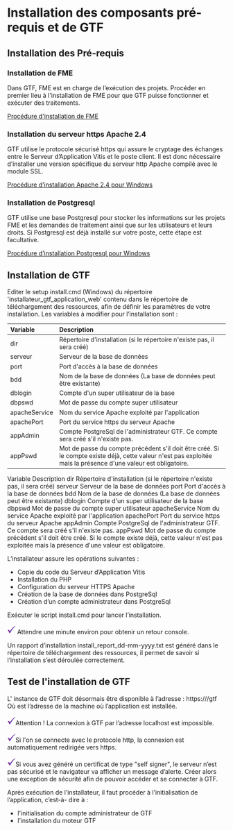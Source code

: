 # Installation des composants pré-requis et de GTF


## Installation des Pré-requis 
 
 ### Installation de FME 

Dans GTF, FME est en charge de l’exécution des projets.
Procéder en premier lieu à l'installation de FME pour que GTF puisse fonctionner et exécuter des traitements.
 

[Procédure d'installation de FME](http://documentation.veremes.net/public/fme/fme_guide_installation.pdf) 


 ### Installation du serveur https Apache 2.4 
 
GTF utilise le protocole sécurisé https qui assure le cryptage des échanges entre le Serveur d’Application Vitis et le poste client. Il est donc nécessaire d’installer une version spécifique du serveur http Apache compilé avec le module SSL.
 
[Procédure d’installation Apache 2.4 pour Windows](http://www.veremes.com/installation-apache-2-4-mod_ssl-windows)
 
### Installation de Postgresql

GTF utilise une base Postgresql pour stocker les informations sur les projets FME et les demandes de traitement ainsi que sur les utilisateurs et leurs droits. Si Postgresql est déjà installé sur votre poste, cette étape est facultative.
 
[Procédure d’installation Postgresql pour Windows](http://www.veremes.com/installation-postgresql-windows)
 
## Installation de GTF 

Editer le setup install.cmd (Windows) du répertoire 'installateur_gtf_application_web' contenu dans le répertoire de téléchargement des ressources, afin de définir les paramètres de votre installation.
Les variables à modifier pour l’installation sont :
 
| Variable |	Description |
|:-------|:-----------|
| dir | Répertoire d'installation (si le répertoire n'existe pas, il sera créé) |
| serveur	|Serveur de la base de données |
|port	|Port d'accès à la base de données|
|bdd	|Nom de la base de données (La base de données peut être existante)|
|dblogin	|Compte d'un super utilisateur de la base|
|dbpswd	|Mot de passe du compte super utilisateur|
|apacheService	|Nom du service Apache exploité par l'application|
|apachePort	|Port du service https du serveur Apache|
|appAdmin	|Compte PostgreSql de l'administrateur GTF. Ce compte sera créé s'il n'existe pas.|
|appPswd 	|Mot de passe du compte précédent s'il doit être créé. Si le compte existe déjà, cette valeur n'est pas exploitée mais la présence d'une valeur est obligatoire.| 

<tbody>
                <tr>
                    <td style="font-weight: bold;">Variable</td>
                    <td style="font-weight: bold;">Description</td>
                </tr>
                <tr>
                    <td>dir</td>
                    <td>Répertoire d'installation (si le répertoire n'existe pas, il sera créé)</td>
                </tr>
                <tr>
                    <td>serveur</td>
                    <td>Serveur de la base de données</td>
                </tr>
                <tr>
                    <td>port</td>
                    <td>Port d'accès à la base de données</td>
                </tr>
                <tr>
                    <td>bdd</td>
                    <td>Nom de la base de données (La base de données peut être existante)</td>
                </tr>
                <tr>
                    <td>dblogin</td>
                    <td>Compte d'un super utilisateur de la base</td>
                </tr>
                <tr>
                    <td>dbpswd</td>
                    <td>Mot de passe du compte super utilisateur</td>
                </tr>
                <tr>
                    <td>apacheService</td>
                    <td>Nom du service Apache exploité par l'application</td>
                </tr>
                <tr>
                    <td>apachePort</td>
                    <td>Port du service https du serveur Apache</td>
                </tr>
                <tr>
                    <td>appAdmin</td>
                    <td>Compte PostgreSql de l'administrateur GTF. Ce compte sera créé s'il n'existe pas.</td>
                </tr>
                <tr>
                    <td>appPswd	</td>
                    <td>Mot de passe du compte précédent s'il doit être créé. Si le compte existe déjà, cette valeur n'est pas exploitée mais la présence d'une valeur est obligatoire. </td>
                </tr>
            </tbody>





 
L’installateur assure les opérations suivantes :

- Copie du code du Serveur d’Application Vitis
- Installation du PHP
- Configuration du serveur HTTPS Apache
- Création de la base de données dans PostgreSql
- Création d’un compte administrateur dans PostgreSql
 
Exécuter le script install.cmd pour lancer l’installation.
 
 ![](../images/attention.png) Attendre une minute environ pour obtenir un retour console.
 
Un rapport d’installation install_report_dd-mm-yyyy.txt est généré dans le répertoire de téléchargement des ressources, il permet de savoir si l’installation s’est déroulée correctement.
 
 
 ## Test de l'installation de GTF 
 
L' instance de GTF doit désormais être disponible à l’adresse : https://<serveur>/gtf
Où <serveur> est l’adresse de la machine où l’application est installée. 
 
  ![](../images/attention.png)Attention ! La connexion à GTF par l’adresse localhost est impossible.
 
  ![](../images/attention.png)Si l'on se connecte avec le protocole http, la connexion est automatiquement redirigée vers https.
 
  ![](../images/attention.png)Si vous avez généré un certificat de type "self signer", le serveur n’est pas sécurisé et le navigateur va afficher un message d’alerte. Créer alors une exception de sécurité afin de pouvoir accéder et se connecter à GTF. 
 
 
Après exécution de l’installateur, il faut procéder à l’initialisation de l’application, c’est-à- dire à : 

-	l'initialisation du compte administrateur de GTF
-	l’installation du moteur GTF
 


